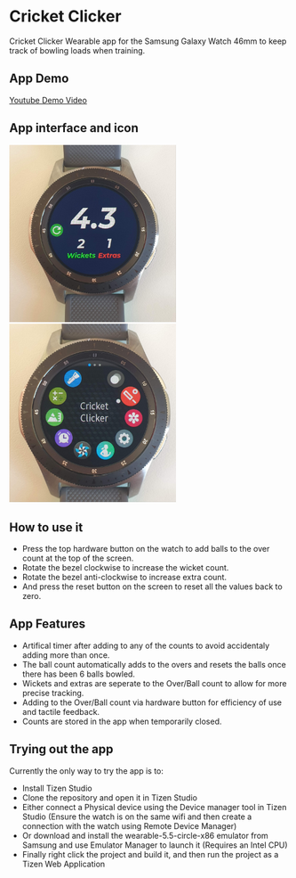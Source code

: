 # Cricket Clicker
Cricket Clicker Wearable app for the Samsung Galaxy Watch 46mm to keep track of bowling loads when training.

## App Demo
[Youtube Demo Video](https://youtu.be/aPzAYped2mI)

## App interface and icon
<img src="Final%20UI.jpg" alt="Cricket Clicker UI" style="width:300px;"/> <img src="Icon%20and%20Name.jpg" alt="Cricket Clicker Icon" style="width:300px;"/>

## How to use it
* Press the top hardware button on the watch to add balls to the over count at the top of the screen.
* Rotate the bezel clockwise to increase the wicket count.
* Rotate the bezel anti-clockwise to increase extra count.
* And press the reset button on the screen to reset all the values back to zero.

## App Features
* Artifical timer after adding to any of the counts to avoid accidentaly adding more than once.
* The ball count automatically adds to the overs and resets the balls once there has been 6 balls bowled.
* Wickets and extras are seperate to the Over/Ball count to allow for more precise tracking.
* Adding to the Over/Ball count via hardware button for efficiency of use and tactile feedback.
* Counts are stored in the app when temporarily closed.

## Trying out the app
Currently the only way to try the app is to:

* Install Tizen Studio
* Clone the repository and open it in Tizen Studio
* Either connect a Physical device using the Device manager tool in Tizen Studio (Ensure the watch is on the same wifi and then create a connection with the watch using Remote Device Manager)
* Or download and install the wearable-5.5-circle-x86 emulator from Samsung and use Emulator Manager to launch it (Requires an Intel CPU)
* Finally right click the project and build it, and then run the project as a Tizen Web Application
